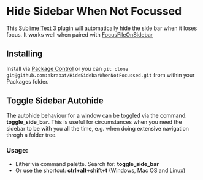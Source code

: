 # Hide Sidebar When Not Focussed

This [Sublime Text 3][1] plugin will automatically hide the side bar when it loses
focus. It works well when paired with [FocusFileOnSidebar][2]

## Installing

Install via [Package Control][3] or you can `git clone git@github.com:akrabat/HideSidebarWhenNotFocussed.git` from within your Packages folder.


[1]: http://www.sublimetext.com/
[2]: https://packagecontrol.io/packages/Focus%20File%20on%20Sidebar
[3]: https://packagecontrol.io

## Toggle Sidebar Autohide

The autohide behaviour for a window can be toggled via the command: **toggle_side_bar**.
This is useful for circumstances when you need the sidebar to be with you all the time, e.g. when doing extensive navigation throgh a folder tree.

### Usage:
- Either via command palette. Search for: **toggle_side_bar**
- Or use the shortcut: **ctrl+alt+shift+t** (Windows, Mac OS and Linux)

